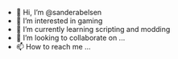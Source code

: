 - 👋 Hi, I’m @sanderabelsen
- 👀 I’m interested in gaming
- 🌱 I’m currently learning scripting and modding
- 💞️ I’m looking to collaborate on ...
- 📫 How to reach me ...

<!---
sanderabelsen/sanderabelsen is a ✨ special ✨ repository because its `README.md` (this file) appears on your GitHub profile.
You can click the Preview link to take a look at your changes.
--->
